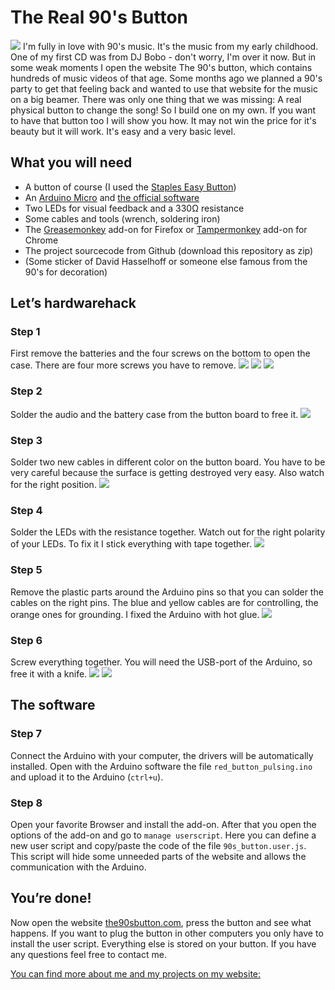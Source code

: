 # The Real 90's Button
![][thebutton]
I'm fully in love with 90's music. It's the music from my early childhood. One of my first CD was from DJ Bobo - don't worry, I'm over it now. But in some weak moments I open the website The 90's button, which contains hundreds of music videos of that age. Some months ago we planned a 90's party to get that feeling back and wanted to use that website for the music on a big beamer. There was only one thing that we was missing: A real physical button to change the song! So I build one on my own. If you want to have that button too I will show you how. It may not win the price for it's beauty but it will work. It's easy and a very basic level.

 
## What you will need
- A button of course (I used the [Staples Easy Button](http://www.staples.com/Staples-Easy-Button/product_606396))
- An [Arduino Micro](https://www.arduino.cc/en/Main/ArduinoBoardMicro) and [the official software](http://arduino.cc/en/Main/Software)
- Two LEDs for visual feedback and a 330Ω resistance
- Some cables and tools (wrench, soldering iron)
- The [Greasemonkey](https://addons.mozilla.org/firefox/addon/greasemonkey/) add-on for Firefox or [Tampermonkey](https://chrome.google.com/webstore/detail/tampermonkey/dhdgffkkebhmkfjojejmpbldmpobfkfo) add-on for Chrome
- The project sourcecode from Github (download this repository as zip)
- (Some sticker of David Hasselhoff or someone else famous from the 90's for decoration)

## Let’s hardwarehack
### Step 1
First remove the batteries and the four screws on the bottom to open the case. There are four more screws you have to remove.
![][0]
![][1]
![][2]
### Step 2
Solder the audio and the battery case from the button board to free it.
![][3]
### Step 3
Solder two new cables in different color on the button board. You have to be very careful because the surface is getting destroyed very easy. Also watch for the right position.
![][4]
### Step 4
Solder the LEDs with the resistance together. Watch out for the right polarity of your LEDs. To fix it I stick everything with tape together.
![][5]
### Step 5
Remove the plastic parts around the Arduino pins so that you can solder the cables on the right pins. The blue and yellow cables are for controlling, the orange ones for grounding. I fixed the Arduino with hot glue.
![][6]
### Step 6
Screw everything together. You will need the USB-port of the Arduino, so free it with a knife.
![][7]
![][8]
## The software
### Step 7
Connect the Arduino with your computer, the drivers will be automatically installed. Open with the Arduino software the file `red_button_pulsing.ino` and upload it to the Arduino (`ctrl+u`).
### Step 8
Open your favorite Browser and install the add-on. After that you open the options of the add-on and go to `manage userscript`. Here you can define a new user script and copy/paste the code of the file `90s_button.user.js`. This script will hide some unneeded parts of the website and allows the communication with the Arduino.
## You’re done!
Now open the website [the90sbutton.com](http://www.the90sbutton.com), press the button and see what happens. If you want to plug the button in other computers you only have to install the user script. Everything else is stored on your button. If you have any questions feel free to contact me.

[You can find more about me and my projects on my website:](http://www.dennisbuecker.de)

[thebutton]: https://raw.githubusercontent.com/denbue/The-Real-90s-Button/master/documentation/thebutton.gif
[0]: https://raw.githubusercontent.com/denbue/The-Real-90s-Button/master/documentation/0.jpg
[1]: https://raw.githubusercontent.com/denbue/The-Real-90s-Button/master/documentation/1.jpg
[2]: https://raw.githubusercontent.com/denbue/The-Real-90s-Button/master/documentation/2.jpg
[3]: https://raw.githubusercontent.com/denbue/The-Real-90s-Button/master/documentation/3.jpg
[4]: https://raw.githubusercontent.com/denbue/The-Real-90s-Button/master/documentation/4.jpg
[5]: https://raw.githubusercontent.com/denbue/The-Real-90s-Button/master/documentation/5.jpg
[6]: https://raw.githubusercontent.com/denbue/The-Real-90s-Button/master/documentation/6.jpg
[7]: https://raw.githubusercontent.com/denbue/The-Real-90s-Button/master/documentation/7.jpg
[8]: https://raw.githubusercontent.com/denbue/The-Real-90s-Button/master/documentation/8.jpg
